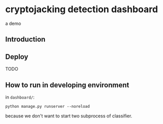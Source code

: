 # cryptojacking detection dashboard

a demo

## Introduction

## Deploy

TODO

## How to run in developing environment

in `dashboard/`:

```shell
python manage.py runserver --noreload
```

because we don't want to start two subprocess of classifier.
